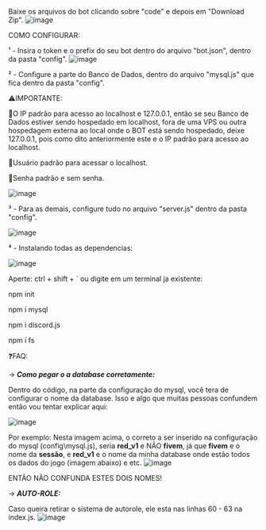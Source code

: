 Baixe os arquivos do bot clicando sobre "code" e depois em "Download Zip".
![image](https://user-images.githubusercontent.com/104206689/164741962-ae5df998-969f-4024-9a60-3d8cfa2f2e31.png)

COMO CONFIGURAR:

¹ - Insira o token e o prefix do seu bot dentro do arquivo "bot.json", dentro da pasta "config".
![image](https://user-images.githubusercontent.com/104206689/164736533-0a3a4b03-0c88-45b2-8a68-beaad3a4beff.png)

² - Configure a parte do Banco de Dados, dentro do arquivo "mysql.js" que fica dentro da pasta "config".

⚠️IMPORTANTE:

📌O IP padrão para acesso ao localhost e 127.0.0.1, então se seu Banco de Dados estiver sendo hospedado em localhost, 
fora de uma VPS ou outra hospedagem externa ao local onde o BOT está sendo hospedado, deixe 127.0.0.1, pois como dito 
anteriormente este e o IP padrão para acesso ao localhost.

📌Usuário padrão para acessar o localhost.

📌Senha padrão e sem senha.

![image](https://user-images.githubusercontent.com/104206689/164736964-e5b723b3-9944-4106-adb3-1e01eb899302.png)


³ - Para as demais, configure tudo no arquivo "server.js" dentro da pasta "config".

![image](https://user-images.githubusercontent.com/104206689/164738152-96beed59-9959-4cc8-bee0-d2bbbc27b10f.png)

⁴ - Instalando todas as dependencias:

![image](https://user-images.githubusercontent.com/104206689/164739024-95e0d01d-a059-42a4-bdc7-c00770f2ee51.png)

Aperte: ctrl + shift + ` ou digite em um terminal ja existente:

npm init

npm i mysql

npm i discord.js

npm i fs


❓FAQ:

-> *__Como pegar o a database corretamente:__*

Dentro do código, na parte da configuração do mysql, você tera de configurar o nome da database. Isso e algo que muitas pessoas 
confundem então vou tentar explicar aqui:

![image](https://user-images.githubusercontent.com/104206689/164740435-aebeac17-aac0-43e2-b2ee-7c79461882ed.png)

Por exemplo:
Nesta imagem acima, o correto a ser inserido na configuração do mysql (config\mysql.js), seria **red_v1** e NÃO **fivem**, já que
 **fivem** e o nome da **sessão**, e **red_v1** e o nome da minha database onde estão todos os dados do jogo (imagem abaixo) e etc. 
![image](https://user-images.githubusercontent.com/104206689/164740933-9c5d14b7-3754-4079-9f53-48c43b4a2eaf.png)

ENTÃO NÃO CONFUNDA ESTES DOIS NOMES!

-> *__AUTO-ROLE:__*

Caso queira retirar o sistema de autorole, ele esta nas linhas 60 - 63 na index.js.
![image](https://user-images.githubusercontent.com/104206689/164741287-1f19c140-f4d2-4c1f-83e3-4d58c9a865ee.png)
